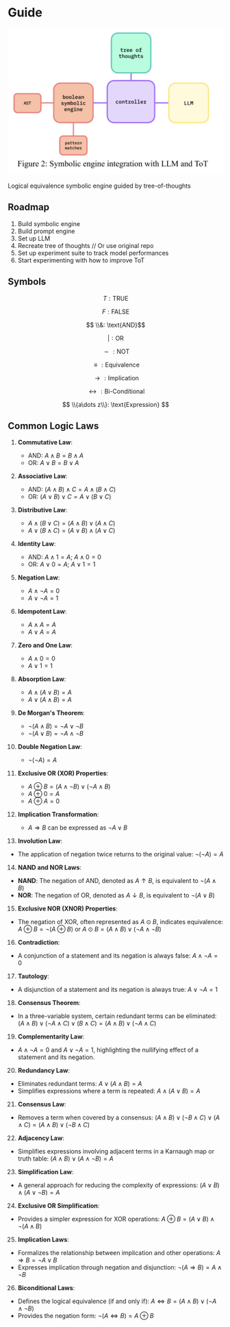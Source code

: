 # Guide

<div align="center">
    <img src="https://raw.githubusercontent.com/kevbuh/guide/main/assets/system_overview.png" alt="System Overview" width="600"/>
</div>


Logical equivalence symbolic engine guided by tree-of-thoughts 



## Roadmap

1. Build symbolic engine
2. Build prompt engine
3. Set up LLM
4. Recreate tree of thoughts // Or use original repo
5. Set up experiment suite to track model performances
6. Start experimenting with how to improve ToT

## Symbols

$$ T: \text{TRUE}$$

$$ F: \text{FALSE}$$

$$ \\&: \text{AND}$$

$$ |: \text{OR}$$

$$ \sim : \text{NOT}$$

$$ \equiv: \text{Equivalence}$$

$$ \rightarrow: \text{Implication}$$

$$ \leftrightarrow: \text{Bi-Conditional}$$

$$ \\{a\dots z\\}: \text{Expression} $$

## Common Logic Laws

1. **Commutative Law**:
   - AND: $A \land B = B \land A$
   - OR: $A \lor B = B \lor A$

2. **Associative Law**:
   - AND: $(A \land B) \land C = A \land (B \land C)$
   - OR: $(A \lor B) \lor C = A \lor (B \lor C)$

3. **Distributive Law**:
   - $A \land (B \lor C) = (A \land B) \lor (A \land C)$
   - $A \lor (B \land C) = (A \lor B) \land (A \lor C)$

4. **Identity Law**:
   - AND: $A \land 1 = A$; $A \land 0 = 0$
   - OR: $A \lor 0 = A$; $A \lor 1 = 1$

5. **Negation Law**:
   - $A \land \lnot A = 0$
   - $A \lor \lnot A = 1$

6. **Idempotent Law**:
   - $A \land A = A$
   - $A \lor A = A$

7. **Zero and One Law**:
   - $A \land 0 = 0$
   - $A \lor 1 = 1$

8. **Absorption Law**:
   - $A \land (A \lor B) = A$
   - $A \lor (A \land B) = A$

9. **De Morgan's Theorem**:
   - $\lnot (A \land B) = \lnot A \lor \lnot B$
   - $\lnot (A \lor B) = \lnot A \land \lnot B$

10. **Double Negation Law**:
    - $\lnot (\lnot A) = A$

11. **Exclusive OR (XOR) Properties**:
    - $A \oplus B = (A \land \lnot B) \lor (\lnot A \land B)$
    - $A \oplus 0 = A$
    - $A \oplus A = 0$

12. **Implication Transformation**:
    - $A \Rightarrow B$ can be expressed as $\lnot A \lor B$

13. **Involution Law**:
   - The application of negation twice returns to the original value: $\lnot(\lnot A) = A$

14. **NAND and NOR Laws**:
   - **NAND**: The negation of AND, denoted as $A \uparrow B$, is equivalent to $\lnot(A \land B)$
   - **NOR**: The negation of OR, denoted as $A \downarrow B$, is equivalent to $\lnot(A \lor B)$

15. **Exclusive NOR (XNOR) Properties**:
   - The negation of XOR, often represented as $A \odot B$, indicates equivalence: $A \oplus B = \lnot(A \oplus B)$ or $A \odot B = (A \land B) \lor (\lnot A \land \lnot B)$

16. **Contradiction**:
   - A conjunction of a statement and its negation is always false: $A \land \lnot A = 0$

17. **Tautology**:
   - A disjunction of a statement and its negation is always true: $A \lor \lnot A = 1$

18. **Consensus Theorem**:
   - In a three-variable system, certain redundant terms can be eliminated: $(A \land B) \lor (\lnot A \land C) \lor (B \land C) = (A \land B) \lor (\lnot A \land C)$

19. **Complementarity Law**:
   - $A \land \lnot A = 0$ and $A \lor \lnot A = 1$, highlighting the nullifying effect of a statement and its negation.

20. **Redundancy Law**:
   - Eliminates redundant terms: $A \lor (A \land B) = A$
   - Simplifies expressions where a term is repeated: $A \land (A \lor B) = A$

21. **Consensus Law**:
   - Removes a term when covered by a consensus: $(A \land B) \lor (\lnot B \land C) \lor (A \land C) = (A \land B) \lor (\lnot B \land C)$

22. **Adjacency Law**:
   - Simplifies expressions involving adjacent terms in a Karnaugh map or truth table: $(A \land B) \lor (A \land \lnot B) = A$

23. **Simplification Law**:
   - A general approach for reducing the complexity of expressions: $(A \lor B) \land (A \lor \lnot B) = A$

24. **Exclusive OR Simplification**:
   - Provides a simpler expression for XOR operations: $A \oplus B = (A \lor B) \land \lnot (A \land B)$

25. **Implication Laws**:
   - Formalizes the relationship between implication and other operations: $A \Rightarrow B = \lnot A \lor B$
   - Expresses implication through negation and disjunction: $\lnot (A \Rightarrow B) = A \land \lnot B$

26. **Biconditional Laws**:
   - Defines the logical equivalence (if and only if): $A \Leftrightarrow B = (A \land B) \lor (\lnot A \land \lnot B)$
   - Provides the negation form: $\lnot (A \Leftrightarrow B) = A \oplus B$